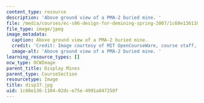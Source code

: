 ```yaml
---
content_type: resource
description: 'Above ground view of a PMA-2 buried mine. '
file: /media/courses/ec-s06-design-for-demining-spring-2007/1c60e136110402dce75e4991a847250f_disp37.jpg
file_type: image/jpeg
image_metadata:
  caption: Above ground view of a PMA-2 buried mine.
  credit: 'Credit: Image courtesy of MIT OpenCourseWare, course staff, and students.'
  image-alt: 'Above ground view of a PMA-2 buried mine. '
learning_resource_types: []
ocw_type: OCWImage
parent_title: Display Mines
parent_type: CourseSection
resourcetype: Image
title: disp37.jpg
uid: 1c60e136-1104-02dc-e75e-4991a847250f
---
```

